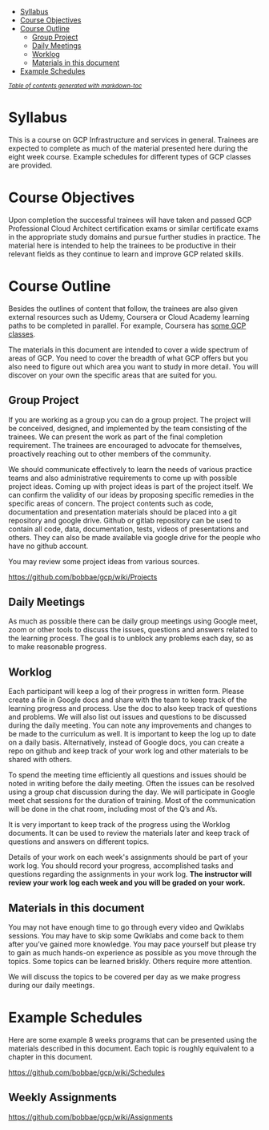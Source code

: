 - [Syllabus](#syllabus)
- [Course Objectives](#course-objectives)
- [Course Outline](#course-outline)
  * [Group Project](#group-project)
  * [Daily Meetings](#daily-meetings)
  * [Worklog](#worklog)
  * [Materials in this document](#materials-in-this-document)
- [Example Schedules](#example-schedules)

<small><i><a href='http://ecotrust-canada.github.io/markdown-toc/'>Table of contents generated with markdown-toc</a></i></small>



# Syllabus

This is a  course on GCP Infrastructure and services in general.  Trainees are expected to complete as much  of the material presented here during the eight week course. Example schedules for different types of GCP classes are provided.  


# Course Objectives

Upon completion the successful trainees will have taken and passed GCP Professional Cloud Architect certification exams or similar certificate exams in the appropriate study domains and pursue further studies in practice. The material here is intended to help the trainees to be productive  in their relevant fields as they continue to learn and improve GCP related skills.


# Course Outline

Besides the outlines of content that follow, the trainees are also given external resources such as Udemy, Coursera or Cloud Academy learning paths to be completed in parallel. For example, Coursera has [some GCP classes](https://www.coursera.org/courses?query=gcp).

The materials in this document are intended to cover a wide spectrum of areas of GCP.  You need to cover the breadth of what GCP offers but you also need to figure out which area you want to study in more detail. You will discover on your own the specific areas that are suited for you.  


## Group Project

If you are working as a group you can do a group project.
  The project will be conceived, designed, and implemented by the team consisting of the trainees.  We can present the work as part of the final completion requirement. The trainees are encouraged to advocate for themselves, proactively reaching out to other members of the  community.  

 We should communicate effectively to learn the needs of various practice teams and also administrative requirements  to come up with possible project ideas.  Coming up with project ideas is part of the project itself.  We can confirm the validity of our ideas by proposing specific remedies in the specific areas of concern. The project contents such as code, documentation and presentation materials should be placed into a git repository and google drive.  Github or gitlab repository can be used to contain all code, data, documentation, tests, videos of presentations and others.  They can also be made available via google drive for the people who have no github account.

You may review some project ideas from various sources. 


https://github.com/bobbae/gcp/wiki/Projects



## Daily Meetings

As much as possible there can be daily group meetings using Google meet, zoom or other tools to discuss the issues, questions and answers related to the learning process.  The goal is to unblock any problems each day, so as to make reasonable progress. 



## Worklog

Each participant will keep a log of their progress in written form. Please create a file in Google docs and share with the team to keep track of the learning progress and process. Use the doc to also keep track of questions and problems. We will also list out issues and questions to be discussed during the daily meeting. You can note any improvements and changes to be made to the curriculum as well. It is important to keep the log up to date on a daily basis.  Alternatively, instead of Google docs, you can create a repo on github and keep track of your work log and other materials to be shared with others.

To spend the meeting time efficiently all questions and issues should be noted in writing before the daily meeting.  Often the issues can be resolved using a group chat discussion during the day. We will  participate in Google meet chat sessions for the duration of training.  Most of the communication will be done in the chat room, including most of the Q’s and A’s. 

It is very important to keep track of the progress using the Worklog documents.  It can be used to review the materials later and keep track of questions and answers on different topics.

Details of your work on each week's assignments should be part of your work log. You should record your progress, accomplished tasks and questions regarding the assignments in your work log. **The instructor will review your work log each week and you will be graded on your work.**


## Materials in this document


You may not have enough time to go through every video and Qwiklabs sessions.  You may have to skip some Qwiklabs and come back to them after you’ve gained more knowledge. You may pace yourself but please try to gain as much hands-on experience as possible as you move through the topics. Some topics can be learned briskly. Others require more attention. 

We will discuss the topics to be covered per day as we make progress during our daily meetings. 

# Example Schedules

Here are some example 8 weeks programs that can be presented using the materials described in this document. Each topic is roughly equivalent to a chapter in this document. 

https://github.com/bobbae/gcp/wiki/Schedules



## Weekly Assignments

https://github.com/bobbae/gcp/wiki/Assignments